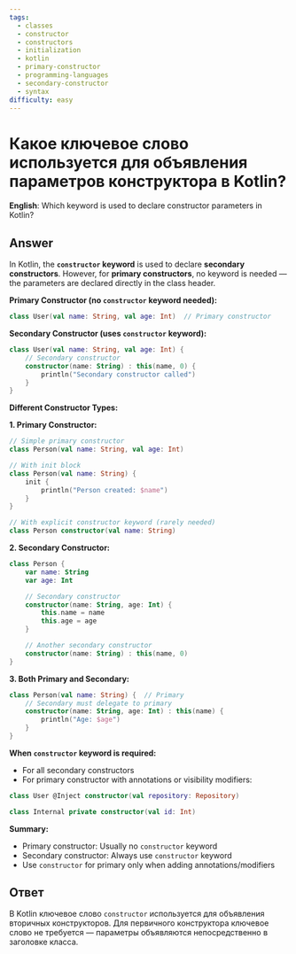 ```yaml
---
tags:
  - classes
  - constructor
  - constructors
  - initialization
  - kotlin
  - primary-constructor
  - programming-languages
  - secondary-constructor
  - syntax
difficulty: easy
---
```


# Какое ключевое слово используется для объявления параметров конструктора в Kotlin?

**English**: Which keyword is used to declare constructor parameters in Kotlin?

## Answer

In Kotlin, the **`constructor` keyword** is used to declare **secondary constructors**. However, for **primary constructors**, no keyword is needed — the parameters are declared directly in the class header.

**Primary Constructor (no `constructor` keyword needed):**
```kotlin
class User(val name: String, val age: Int)  // Primary constructor
```

**Secondary Constructor (uses `constructor` keyword):**
```kotlin
class User(val name: String, val age: Int) {
    // Secondary constructor
    constructor(name: String) : this(name, 0) {
        println("Secondary constructor called")
    }
}
```

**Different Constructor Types:**

**1. Primary Constructor:**
```kotlin
// Simple primary constructor
class Person(val name: String, val age: Int)

// With init block
class Person(val name: String) {
    init {
        println("Person created: $name")
    }
}

// With explicit constructor keyword (rarely needed)
class Person constructor(val name: String)
```

**2. Secondary Constructor:**
```kotlin
class Person {
    var name: String
    var age: Int

    // Secondary constructor
    constructor(name: String, age: Int) {
        this.name = name
        this.age = age
    }

    // Another secondary constructor
    constructor(name: String) : this(name, 0)
}
```

**3. Both Primary and Secondary:**
```kotlin
class Person(val name: String) {  // Primary
    // Secondary must delegate to primary
    constructor(name: String, age: Int) : this(name) {
        println("Age: $age")
    }
}
```

**When `constructor` keyword is required:**
- For all secondary constructors
- For primary constructor with annotations or visibility modifiers:

```kotlin
class User @Inject constructor(val repository: Repository)

class Internal private constructor(val id: Int)
```

**Summary:**
- Primary constructor: Usually no `constructor` keyword
- Secondary constructor: Always use `constructor` keyword
- Use `constructor` for primary only when adding annotations/modifiers

## Ответ

В Kotlin ключевое слово `constructor` используется для объявления вторичных конструкторов. Для первичного конструктора ключевое слово не требуется — параметры объявляются непосредственно в заголовке класса.


